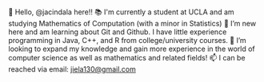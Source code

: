 👋 Hello, @jacindala here!! 
📚 I'm currently a student at UCLA and am studying Mathematics of Computation 
   (with a minor in Statistics)
🌱 I’m new here and am learning about Git and Github. I have little experience
   programming in Java, C++, and R from college/university courses.
💞️ I’m looking to expand my knowledge and gain more experience in the world of 
   computer science as well as mathematics and related fields!
📫 I can be reached via email: jiela130@gmail.com

<!---
jacindala/jacindala is a ✨ special ✨ repository because its `README.md` (this file) appears on your GitHub profile.
You can click the Preview link to take a look at your changes.
--->
